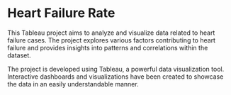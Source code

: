 # Heart Failure Rate
This Tableau project aims to analyze and visualize data related to heart failure cases. The project explores various factors contributing to heart failure and provides insights into patterns and correlations within the dataset.

The project is developed using Tableau, a powerful data visualization tool. Interactive dashboards and visualizations have been created to showcase the data in an easily understandable manner.

